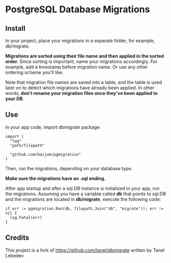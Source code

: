 # PostgreSQL Database Migrations

## Install

In your project, place your migrations in a separate folder,
for example, db/migrate.

**Migrations are sorted using their file name and then applied in the sorted order.**
Since sorting is important, name your migrations accordingly. For example,
add a timestamp before migration name. Or use any other ordering scheme you'll like.

Note that migration file names are saved into a table, and the table is used
later on to detect which migrations have already been applied. In other words,
**don't rename your migration files once they've been applied to your DB**.

## Use

In your app code, import dbmigrate package:
```golang
import (
  "log"
  "path/filepath"

  "github.com/baijum/pgmigration"
)
```

Then, run the migrations, depending on your database type.

**Make sure the migrations have an .sql ending.**

After app startup and after a sql.DB instance is initialized in your app, 
run the migrations. Assuming you have a variable called **db** that points to sql.DB
and the migrations are located in **db/migrate**, execute the following code:

```golang
if err := pgmigration.Run(db, filepath.Join("db", "migrate")); err != nil {
  log.Fatal(err)
}
```

## Credits

This project is a fork of https://github.com/tanel/dbmigrate written by Tanel Lebedev
